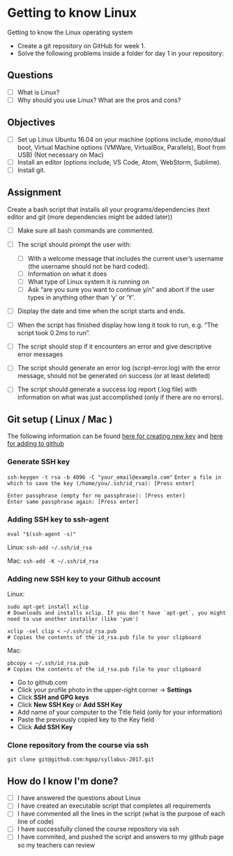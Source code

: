 # Getting to know Linux
Getting to know the Linux operating system

* Create a git repository on GitHub for week 1.
* Solve the following problems inside a folder for day 1 in your repository:

## Questions
- [ ] What is Linux?
- [ ] Why should you use Linux? What are the pros and cons?

## Objectives
- [ ] Set up Linux Ubuntu 16.04 on your machine (options include, mono/dual boot, Virtual Machine options (VMWare, VirtualBox, Parallels), Boot from USB) (Not necessary on Mac)
- [ ] Install an editor (options include, VS Code, Atom, WebStorm, Sublime).
- [ ] Install git.

## Assignment
Create a bash script that installs all your programs/dependencies (text editor and git (more dependencies might be added later))
- [ ] Make sure all bash commands are commented.
- [ ] The script should prompt the user with:
    - [ ] With a welcome message that includes the current user’s username (the username should not be hard coded).
    - [ ] Information on what it does
    - [ ] What type of Linux system it is running on
    - [ ] Ask “are you sure you want to continue y/n” and abort if the user types in anything other than ‘y’ or ‘Y’.
- [ ] Display the date and time when the script starts and ends.
- [ ] When the script has finished display how long it took to run, e.g. “The script took 0.2ms to run”.
- [ ] The script should stop if it encounters an error and give descriptive error messages
- [ ] The script should generate an error log (script-error.log) with the error message, should not be generated on success (or at least deleted)
- [ ] The script should generate a success log report (.log file) with information on what was just accomplished (only if there are no errors).


## Git setup  ( Linux / Mac )
The following information can be found [here for creating new key](https://help.github.com/articles/generating-a-new-ssh-key-and-adding-it-to-the-ssh-agent/) and [here for adding to github](https://help.github.com/articles/adding-a-new-ssh-key-to-your-github-account/)
### Generate SSH key
```ssh-keygen -t rsa -b 4096 -C "your_email@example.com"```
```Enter a file in which to save the key (/home/you/.ssh/id_rsa): [Press enter]```
```
Enter passphrase (empty for no passphrase): [Press enter]
Enter same passphrase again: [Press enter]
```
### Adding SSH key to ssh-agent
```eval "$(ssh-agent -s)"```

Linux:
```ssh-add ~/.ssh/id_rsa```

Mac:
```ssh-add -K ~/.ssh/id_rsa```

### Adding new SSH key to your Github account
Linux:

```
sudo apt-get install xclip
# Downloads and installs xclip. If you don't have `apt-get`, you might need to use another installer (like 'yum')

xclip -sel clip < ~/.ssh/id_rsa.pub
# Copies the contents of the id_rsa.pub file to your clipboard
```

Mac:

```
pbcopy < ~/.ssh/id_rsa.pub
# Copies the contents of the id_rsa.pub file to your clipboard
```
* Go to github.com
* Click your profile photo in the upper-right corner -> **Settings**
* Click **SSH and GPG keys**
* Click **New SSH Key** or **Add SSH Key**
* Add name of your computer to the Title field (only for your information)
* Paste the previously copied key to the Key field
* Click **Add SSH Key**

### Clone repository from the course via ssh
```git clone git@github.com:hgop/syllabus-2017.git```
## How do I know I'm done?
- [ ] I have answered the questions about Linux
- [ ] I have created an executable script that completes all requirements
- [ ] I have commented all the lines in the script (what is the purpose of each line of code)
- [ ] I have successfully cloned the course repository via ssh
- [ ] I have commited, and pushed the script and answers to my github page so my teachers can review
